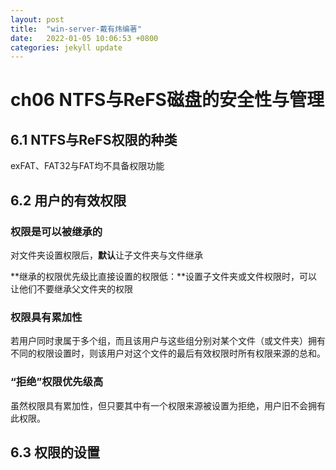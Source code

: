 ```yaml
---
layout: post
title:  "win-server-戴有炜编著"
date:   2022-01-05 10:06:53 +0800
categories: jekyll update
---
```


# ch06 NTFS与ReFS磁盘的安全性与管理

## 6.1 NTFS与ReFS权限的种类

exFAT、FAT32与FAT均不具备权限功能

## 6.2 用户的有效权限

### 权限是可以被继承的
对文件夹设置权限后，**默认**让子文件夹与文件继承

**继承的权限优先级比直接设置的权限低：**设置子文件夹或文件权限时，可以让他们不要继承父文件夹的权限
### 权限具有累加性
若用户同时隶属于多个组，而且该用户与这些组分别对某个文件（或文件夹）拥有不同的权限设置时，则该用户对这个文件的最后有效权限时所有权限来源的总和。
### “拒绝”权限优先级高
虽然权限具有累加性，但只要其中有一个权限来源被设置为拒绝，用户旧不会拥有此权限。

## 6.3 权限的设置
